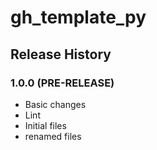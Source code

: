 # gh_template_py

## Release History

### 1.0.0 (PRE-RELEASE)
  * Basic changes
  * Lint
  * Initial files
  * renamed files
